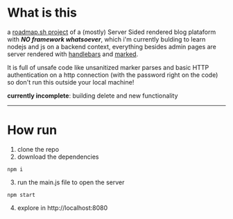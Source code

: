 # What is this

a [roadmap.sh project](https://roadmap.sh/projects/personal-blog) of a (mostly) Server Sided rendered blog plataform with ***NO framework whatsoever***, which i'm currently bulding to learn nodejs and js on a backend context, everything besides admin pages are server rendered with [handlebars](https://handlebarsjs.com/) and [marked](https://marked.js.org/).

It is full of unsafe code like unsanitized marker parses and basic HTTP authentication on a http connection (with the password right on the code) so don't run this outside your local machine!

**currently incomplete**: building delete and new functionality

---

# How run
1. clone the repo
2. download the dependencies
```console
npm i
```
3. run the main.js file to open the server
```console
npm start
```
4. explore in http://localhost:8080

